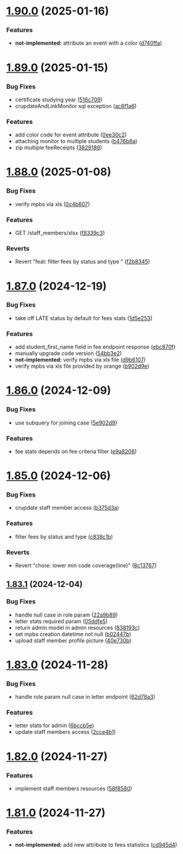 # [1.90.0](https://github.com/hei-school/hei-admin-api/compare/v1.89.0...v1.90.0) (2025-01-16)


### Features

* **not-implemented:** attribute an event with a color ([d740ffa](https://github.com/hei-school/hei-admin-api/commit/d740ffa5d0a9eabdac8f5c6969aaf42d84ba23df))



# [1.89.0](https://github.com/hei-school/hei-admin-api/compare/v1.88.0...v1.89.0) (2025-01-15)


### Bug Fixes

* certificate studying year ([516c709](https://github.com/hei-school/hei-admin-api/commit/516c70969878f616dc574e200bd6879b3a2ffc55))
* crupdateAndLinkMonitor sql exception ([ac8f1a6](https://github.com/hei-school/hei-admin-api/commit/ac8f1a67d64ad72a70b987ab13835d8bb2176501))


### Features

* add color code for event attribute  ([0ee30c2](https://github.com/hei-school/hei-admin-api/commit/0ee30c26c637a60943576af2afaf992aae5653f8))
* attaching monitor to multiple students ([b476b8a](https://github.com/hei-school/hei-admin-api/commit/b476b8a95aa2d403c778fe247b7f32bfe7a3ef90))
* zip multiple feeReceipts ([3829189](https://github.com/hei-school/hei-admin-api/commit/3829189d41c5b57c7aaf86a29211c051ed741e34))



# [1.88.0](https://github.com/hei-school/hei-admin-api/compare/v1.87.0...v1.88.0) (2025-01-08)


### Bug Fixes

* verify mpbs via xls ([0c4b607](https://github.com/hei-school/hei-admin-api/commit/0c4b607ef24345f3bb9b37f635ad419e59b27d86))


### Features

* GET /staff_members/xlsx  ([f8339c3](https://github.com/hei-school/hei-admin-api/commit/f8339c3af319ee902436b010c402f2a280e50f68))


### Reverts

* Revert "feat: filter fees by status and type " ([f2b8345](https://github.com/hei-school/hei-admin-api/commit/f2b8345d51d3d1ddf5a1f44f9318893325bbd7be))



# [1.87.0](https://github.com/hei-school/hei-admin-api/compare/v1.86.0...v1.87.0) (2024-12-19)


### Bug Fixes

* take off LATE status by default for fees stats  ([1d5e253](https://github.com/hei-school/hei-admin-api/commit/1d5e253adeb0ff811b84c09b2e6dadf1fa3f00b3))


### Features

* add student_first_name field in fee endpoint response  ([ebc870f](https://github.com/hei-school/hei-admin-api/commit/ebc870f9aa811804cf43acb1b027f64673415d47))
* manually upgrade code version ([54bb3e2](https://github.com/hei-school/hei-admin-api/commit/54bb3e25fad98153dae7d7063cfd8c75fa947292))
* **not-implemented:** verify mpbs via xls file ([d9b6107](https://github.com/hei-school/hei-admin-api/commit/d9b610716c818cb027cea518699c7368abd5af32))
* verify mpbs via xls file provided by orange ([b902d9e](https://github.com/hei-school/hei-admin-api/commit/b902d9e820c5e17e3ce8597d2007148a39b10eda))



# [1.86.0](https://github.com/hei-school/hei-admin-api/compare/v1.85.0...v1.86.0) (2024-12-09)


### Bug Fixes

* use subquery for joining case  ([5e902d9](https://github.com/hei-school/hei-admin-api/commit/5e902d90fa2245a07e269446b4ccf4a6a9e29529))


### Features

* fee stats depends on fee criteria filter   ([e9a8206](https://github.com/hei-school/hei-admin-api/commit/e9a820656f2387d4fdff1da8c6d400c126f445e5))



# [1.85.0](https://github.com/hei-school/hei-admin-api/compare/v1.83.1...v1.85.0) (2024-12-06)


### Bug Fixes

* crupdate staff member access ([b375d3a](https://github.com/hei-school/hei-admin-api/commit/b375d3a547b08f5b9b80d495e17d45e7b9ff076f))


### Features

* filter fees by status and type  ([c838c1b](https://github.com/hei-school/hei-admin-api/commit/c838c1bfa4822a8de03966183ac6211fdbf1ea9a))


### Reverts

* Revert "chore: lower min code coverage(line)" ([8c13767](https://github.com/hei-school/hei-admin-api/commit/8c1376736009c117d09fb558d2ae427348e3b878))



## [1.83.1](https://github.com/hei-school/hei-admin-api/compare/v1.83.0...v1.83.1) (2024-12-04)


### Bug Fixes

* handle null case in role param ([22a9b89](https://github.com/hei-school/hei-admin-api/commit/22a9b89f63b27d4e44fdc918a5b846617f747633))
* letter stats required param ([05ddfe5](https://github.com/hei-school/hei-admin-api/commit/05ddfe53e701fcd608dd5beb838cc05c44405748))
* return admin model in admin resources ([838193c](https://github.com/hei-school/hei-admin-api/commit/838193c289d8c73e3045441c1346d2826f4b3ce3))
* set mpbs creation datetime not null  ([b02447b](https://github.com/hei-school/hei-admin-api/commit/b02447b2e960458df98220dfb52c6c2ccc3c2bd9))
* upload staff member profile picture ([40e730b](https://github.com/hei-school/hei-admin-api/commit/40e730b17fde513cd8c3d660df1ad02276629867))



# [1.83.0](https://github.com/hei-school/hei-admin-api/compare/v1.82.0...v1.83.0) (2024-11-28)


### Bug Fixes

* handle role param null case in letter endpoint ([62d78a3](https://github.com/hei-school/hei-admin-api/commit/62d78a33aa71b03bf6e98438e16314252b53e6c4))


### Features

* letter stats for admin ([6bccb5e](https://github.com/hei-school/hei-admin-api/commit/6bccb5e83617d1ba3f6e897306ad479522c6b866))
* update staff members access ([2cce4b1](https://github.com/hei-school/hei-admin-api/commit/2cce4b1b48261ab853b00fbb869e091d1af23f40))



# [1.82.0](https://github.com/hei-school/hei-admin-api/compare/v1.81.0...v1.82.0) (2024-11-27)


### Features

* implement staff members resources ([58f8580](https://github.com/hei-school/hei-admin-api/commit/58f85805776877f672bac1c59d888dc0f416381e))



# [1.81.0](https://github.com/hei-school/hei-admin-api/compare/v1.80.0...v1.81.0) (2024-11-27)


### Features

* **not-implemented:** add new attribute to fees statistics  ([cd945d4](https://github.com/hei-school/hei-admin-api/commit/cd945d49277bcc05a632403498a24d3491643e5c))



